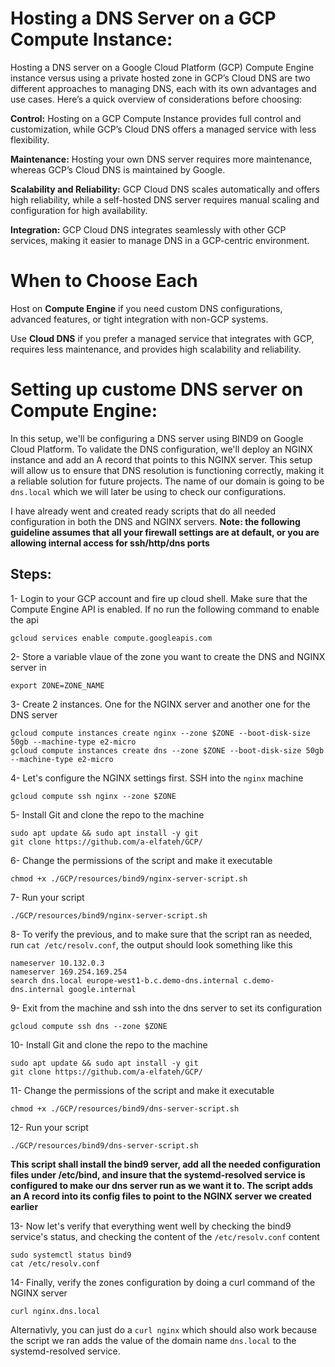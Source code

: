 # Hosting a DNS Server on a GCP Compute Instance:
Hosting a DNS server on a Google Cloud Platform (GCP) Compute Engine instance versus using a private hosted zone in GCP’s Cloud DNS are two different approaches to managing DNS, each with its own advantages and use cases. Here’s a quick overview of considerations before choosing:

**Control:** Hosting on a GCP Compute Instance provides full control and customization, while GCP’s Cloud DNS offers a managed service with less flexibility.

**Maintenance:** Hosting your own DNS server requires more maintenance, whereas GCP’s Cloud DNS is maintained by Google.

**Scalability and Reliability:** GCP Cloud DNS scales automatically and offers high reliability, while a self-hosted DNS server requires manual scaling and configuration for high availability.

**Integration:** GCP Cloud DNS integrates seamlessly with other GCP services, making it easier to manage DNS in a GCP-centric environment.

# When to Choose Each

Host on **Compute Engine** if you need custom DNS configurations, advanced features, or tight integration with non-GCP systems.

Use **Cloud DNS** if you prefer a managed service that integrates with GCP, requires less maintenance, and provides high scalability and reliability.

# Setting up custome DNS server on Compute Engine:
In this setup, we'll be configuring a DNS server using BIND9 on Google Cloud Platform. To validate the DNS configuration, we'll deploy an NGINX instance and add an A record that points to this NGINX server. This setup will allow us to ensure that DNS resolution is functioning correctly, making it a reliable solution for future projects. The name of our domain is going to be ```dns.local``` which we will later be using to check our configurations.

I have already went and created ready scripts that do all needed configuration in both the DNS and NGINX servers.
**Note: the following guideline assumes that all your firewall settings are at default, or you are allowing internal access for ssh/http/dns ports**

## Steps:
1- Login to your GCP account and fire up cloud shell. Make sure that the Compute Engine API is enabled. If no run the following command to enable the api
```
gcloud services enable compute.googleapis.com
```

2- Store a variable vlaue of the zone you want to create the DNS and NGINX server in
```
export ZONE=ZONE_NAME
```

3- Create 2 instances. One for the NGINX server and another one for the DNS server
```
gcloud compute instances create nginx --zone $ZONE --boot-disk-size 50gb --machine-type e2-micro
gcloud compute instances create dns --zone $ZONE --boot-disk-size 50gb --machine-type e2-micro
```

4- Let's configure the NGINX settings first. SSH into the ```nginx``` machine
```
gcloud compute ssh nginx --zone $ZONE
```

5- Install Git and clone the repo to the machine
```
sudo apt update && sudo apt install -y git
git clone https://github.com/a-elfateh/GCP/
```

6- Change the permissions of the script and make it executable
```
chmod +x ./GCP/resources/bind9/nginx-server-script.sh
```

7- Run your script
```
./GCP/resources/bind9/nginx-server-script.sh
```

8- To verify the previous, and to make sure that the script ran as needed, run ```cat /etc/resolv.conf```, the output should look something like this
```
nameserver 10.132.0.3
nameserver 169.254.169.254
search dns.local europe-west1-b.c.demo-dns.internal c.demo-dns.internal google.internal
```

9- Exit from the machine and ssh into the dns server to set its configuration
```
gcloud compute ssh dns --zone $ZONE
```

10- Install Git and clone the repo to the machine
```
sudo apt update && sudo apt install -y git
git clone https://github.com/a-elfateh/GCP/
```

11- Change the permissions of the script and make it executable
```
chmod +x ./GCP/resources/bind9/dns-server-script.sh
```

12- Run your script
```
./GCP/resources/bind9/dns-server-script.sh
```

**This script shall install the bind9 server, add all the needed configuration files under /etc/bind, and insure that the systemd-resolved service is configured to make our dns server run as we want it to. The script adds an A record into its config files to point to the NGINX server we created earlier**

13- Now let's verify that everything went well by checking the bind9 service's status, and checking the content of the ```/etc/resolv.conf``` content
```
sudo systemctl status bind9
cat /etc/resolv.conf
```

14- Finally, verify the zones configuration by doing a curl command of the NGINX server
```
curl nginx.dns.local
```

Alternativly, you can just do a ```curl nginx``` which should also work because the script we ran adds the value of the domain name ```dns.local``` to the systemd-resolved service.
